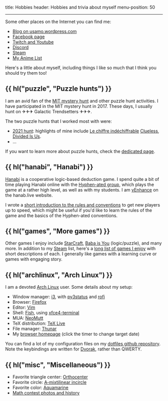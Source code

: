 title: Hobbies
header: Hobbies and trivia about myself
menu-position: 50

---

Some other places on the Internet you can find me:

+ [Blog on usamo.wordpress.com](https://usamo.wordpress.com)
+ [Facebook page](https://facebook.com/evanchenmath/)
+ [Twitch and Youtube](videos.html)
+ [Discord](discord.html)
+ [Steam][steam]
+ [My Anime List](https://myanimelist.net/animelist/v_Enhance)

Here's a little about myself,
including things I like so much that
I think you should try them too!

## {{ hl("puzzle", "Puzzle hunts") }}

I am an avid fan of the
[MIT mystery hunt](http://web.mit.edu/puzzle/www/huntsbyyear.html)
and other puzzle hunt activities.
I have participated in the MIT mystery hunt in 2017.
These days, I usually hunt on  ✈✈✈ Galactic Trendsetters ✈✈✈.

The two puzzle hunts that I worked most with were:

+ [2021 hunt](https://perpendicular.institute/):
	highlights of mine include
	[Le chiffre indéchiffrable](https://perpendicular.institute/puzzle/le-chiffre-indéchiffrable/)
	[Clueless](https://perpendicular.institute/puzzle/clueless/),
	[Divided Is Us](https://perpendicular.institute/puzzle/divided-is-us/).
+ ...

If you want to learn more about puzzle hunts,
check the [dedicated page](puzzlehunt.html).

## {{ hl("hanabi", "Hanabi") }}

[Hanabi](https://en.wikipedia.org/wiki/Hanabi_\(card_game\))
is a cooperative logic-based deduction game.
I spend quite a bit of time playing Hanabi online with the 
[Hyphen-ated group](https://github.com/Zamiell/hanabi-conventions),
which plays the game at a rather high level,
as well as with my students.
I am [vEnhance](https://hanab.live/scores/vEnhance) on the hanab.live website.

I wrote a
[short introduction to the rules and conventions](https://tinyurl.com/hanabi-evan-intro)
to get new players up to speed,
which might be useful if you'd like to learn the rules of the game
and the basics of the Hyphen-ated conventions.

## {{ hl("games", "More games") }}

Other games I enjoy include
[StarCraft](https://en.wikipedia.org/wiki/StarCraft_II:_Legacy_of_the_Void),
[Baba is You](https://hempuli.itch.io/baba) (logic/puzzle),
and many more.
In addition to my [Steam][steam] list,
here's a [long list of games I enjoy](games.html)
with short descriptions of each.
I generally like games with a learning curve or
games with engaging story.


## {{ hl("archlinux", "Arch Linux") }}

I am a devoted [Arch Linux](https://www.archlinux.org/) user.
Some details about my setup:

+ Window manager: [i3](https://i3wm.org/),
  with [py3status](https://py3status.readthedocs.io/en/latest/index.html)
  and [rofi](https://github.com/davatorium/rofiO)
+ Browser: [Firefox](https://www.mozilla.org/en-US/firefox/new/)
+ Editor: [Vim](https://www.vim.org/)
+ Shell: [Fish](http://fishshell.com/),
  using [xfce4-terminal](https://docs.xfce.org/apps/xfce4-terminal/start)
+ MUA: [NeoMutt](https://neomutt.org/)
+ TeX distribution: [TeX Live](https://tug.org/texlive/)
+ File manager: [Thunar](https://en.wikipedia.org/wiki/Thunar)
+ My [browser homepage](static/browser-homepage.html)
  (click the timer to change target date)

You can find a lot of my configuration files on my
[dotfiles github repository](https://github.com/vEnhance/dotfiles).
Note the keybindings are written for
[Dvorak](https://en.wikipedia.org/wiki/Dvorak_Simplified_Keyboard),
rather than QWERTY.

## {{ hl("misc", "Miscellaneous") }}

+ Favorite triangle center: [Orthocenter][orthocenter]
+ Favorite circle: [A-mixtilinear incircle][mixt]
+ Favorite color: [Aquamarine][aquamarine]
+ [Math contest photos and history](myscores.html)

[orthocenter]: https://mathworld.wolfram.com/Orthocenter.html
[mixt]: https://mathworld.wolfram.com/MixtilinearIncircles.html
[aquamarine]: https://en.wikipedia.org/wiki/Aquamarine_(color)
[steam]: https://steamcommunity.com/id/vEnhance/games/?tab=all

